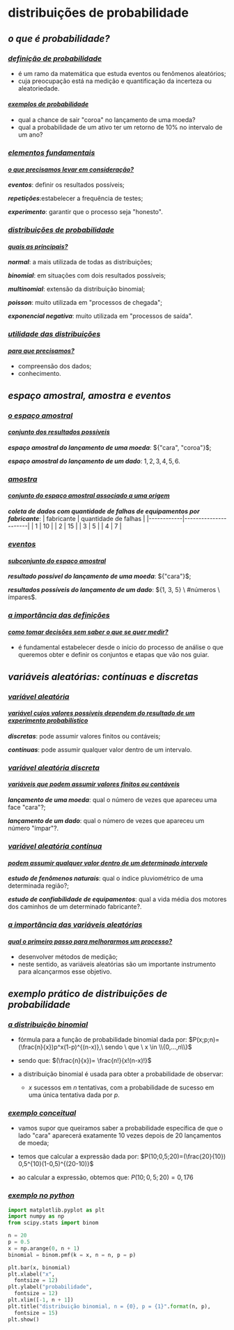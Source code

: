 # distribuições de probabilidade
## *o que é probabilidade?*
### <ins>*definição de probabilidade*</ins>
- é um ramo da matemática que estuda eventos ou fenômenos aleatórios;
- cuja preocupação está na medição e quantificação da incerteza ou aleatoriedade.

#### <ins>*exemplos de probabilidade*</ins>
- qual a chance de sair "coroa" no lançamento de uma moeda?
- qual a probabilidade de um ativo ter um retorno de 10% no intervalo de um ano?

### <ins>*elementos fundamentais*</ins>
#### <ins>*o que precisamos levar em consideração?*</ins>
***eventos***: definir os resultados possíveis;

***repetições***:estabelecer a frequência de testes;

***experimento***: garantir que o processo seja "honesto".

### <ins>*distribuições de probabilidade*</ins>
#### <ins>*quais as principais?*</ins>
***normal***: a mais utilizada de todas as distribuições;

***binomial***: em situações com dois resultados possíveis;

***multinomial***: extensão da distribuição binomial;

***poisson***: muito utilizada em "processos de chegada";

***exponencial negativa***: muito utilizada em "processos de saída".

### <ins>*utilidade das distribuições*</ins>
#### <ins>*para que precisamos?*</ins>
- compreensão dos dados;
- conhecimento.

## *espaço amostral, amostra e eventos*
### <ins>*o espaço amostral*</ins>
#### <ins>*conjunto dos resultados possíveis*</ins>
***espaço amostral do lançamento de uma moeda***: ${"cara", "coroa"}$;

***espaço amostral do lançamento de um dado***: ${1, 2, 3, 4, 5, 6}$.

### <ins>*amostra*</ins>
#### <ins>*conjunto do espaço amostral associado a uma origem*</ins>
***coleta de dados com quantidade de falhas de equipamentos por fabricante***:
| fabricante | quantidade de falhas |
|------------|----------------------|
| 1          | 10                   |
| 2          | 15                   |
| 3          | 5                    |
| 4          | 7                    |

### <ins>*eventos*</ins>
#### <ins>*subconjunto do espaço amostral*</ins>
***resultado possível do lançamento de uma moeda***: ${"cara"}$;

***resultados possíveis do lançamento de um dado***: ${1, 3, 5} \ #números \ ímpares$.

### <ins>*a importância das definições*</ins>
#### <ins>*como tomar decisões sem saber o que se quer medir?*</ins>
- é fundamental estabelecer desde o início do processo de análise o que queremos obter e definir os conjuntos e etapas que vão nos guiar.

## *variáveis aleatórias: contínuas e discretas*
### <ins>*variável aleatória*</ins>
#### <ins>*variável cujos valores possíveis dependem do resultado de um experimento probabilístico*</ins>
***discretas***: pode assumir valores finitos ou contáveis;

***contínuas***: pode assumir qualquer valor dentro de um intervalo.

### <ins>*variável aleatória discreta*</ins>
#### <ins>*variáveis que podem assumir valores finitos ou contáveis*</ins>
***lançamento de uma moeda***: qual o número de vezes que apareceu uma face "cara"?;

***lançamento de um dado***: qual o número de vezes que apareceu um número "ímpar"?.

### <ins>*variável aleatória contínua*</ins>
#### <ins>*podem assumir qualquer valor dentro de um determinado intervalo*</ins>
***estudo de fenômenos naturais***: qual o índice pluviométrico de uma determinada região?;

***estudo de confiabilidade de equipamentos***: qual a vida média dos motores dos caminhos de um determinado fabricante?.

### <ins>*a importância das variáveis aleatórias*</ins>
#### <ins>*qual o primeiro passo para melhorarmos um processo?*</ins>
- desenvolver métodos de medição;
- neste sentido, as variáveis aleatórias são um importante instrumento para alcançarmos esse objetivo.

## *exemplo prático de distribuições de probabilidade*
### <ins>*a distribuição binomial*</ins>
- fórmula para a função de probabilidade binomial dada por:
$P(x;p;n)=(\frac{n}{x})p^x(1-p)^{(n-x)},\ sendo \ que \ x \in \\{0,...,n\\}$

- sendo que:
$(\frac{n}{x})= \frac{n!}{x!(n-x)!}$

- a distribuição binomial é usada para obter a probabilidade de observar:
  - $x$ sucessos em $n$ tentativas, com a probabilidade de sucesso em uma única tentativa dada por $p$.

### <ins>*exemplo conceitual*</ins>
- vamos supor que queiramos saber a probabilidade específica de que o lado "cara" aparecerá exatamente 10 vezes depois de 20 lançamentos de moeda;
- temos que calcular a expressão dada por: 
$P(10;0,5;20)=(\frac{20}{10}) 0,5^{10}(1-0,5)^{(20-10)}$

- ao calcular a expressão, obtemos que:
$P(10;0,5;20)=0,176$

### <ins>*exemplo no python*</ins>
````python
import matplotlib.pyplot as plt
import numpy as np
from scipy.stats import binom

n = 20
p = 0.5
x = np.arange(0, n + 1)
binomial = binom.pmf(k = x, n = n, p = p)

plt.bar(x, binomial)
plt.xlabel("x", 
  fontsize = 12)
plt.ylabel("probabilidade", 
  fontsize = 12)
plt.xlim([-1, n + 1])
plt.title("distribuição binomial, n = {0}, p = {1}".format(n, p), 
  fontsize = 15)
plt.show()
````